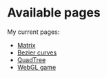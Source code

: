# Available pages

My current pages:

- [Matrix](https://anzoman.github.io/matrix/file.html)
- [Bezier curves](https://anzoman.github.io/bezier-curves/bezier.html)
- [QuadTree](https://anzoman.github.io/quadtree/quad.html)
- [WebGL game](https://anzoman.github.io/GRAFIKA%20-%20KODA/)
